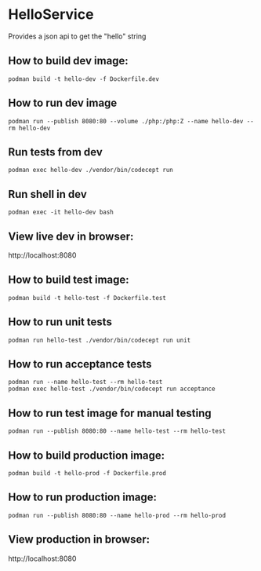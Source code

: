 # HelloService

Provides a json api to get the "hello" string

## How to build dev image:

    podman build -t hello-dev -f Dockerfile.dev

## How to run dev image

    podman run --publish 8080:80 --volume ./php:/php:Z --name hello-dev --rm hello-dev

## Run tests from dev

    podman exec hello-dev ./vendor/bin/codecept run

## Run shell in dev

    podman exec -it hello-dev bash

## View live dev in browser:

http://localhost:8080

## How to build test image:

    podman build -t hello-test -f Dockerfile.test

## How to run unit tests

    podman run hello-test ./vendor/bin/codecept run unit

## How to run acceptance tests

    podman run --name hello-test --rm hello-test
    podman exec hello-test ./vendor/bin/codecept run acceptance

## How to run test image for manual testing

    podman run --publish 8080:80 --name hello-test --rm hello-test

## How to build production image:

    podman build -t hello-prod -f Dockerfile.prod 

## How to run production image:

    podman run --publish 8080:80 --name hello-prod --rm hello-prod

## View production in browser:

http://localhost:8080

